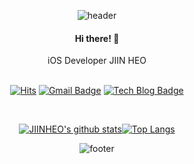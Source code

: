 <div align="center">
  
![header](https://capsule-render.vercel.app/api?type=waving&color=c6b8ff&height=200&section=header&text=JIINHEO&fontAlignY=40&fontSize=70&animation=fadeIn!&fontColor=#fffdfc)

  <h4>Hi there! 👋</h4>
  iOS Developer JIIN HEO
  
  </br>
  </br>


[![Hits](https://hits.seeyoufarm.com/api/count/incr/badge.svg?url=https%3A%2F%2Fgithub.com%2FJIINHEO&count_bg=%236e62a1&title_bg=%2392A8D1&icon=&icon_color=%23E7E7E7&title=hits&edge_flat=false)](https://hits.seeyoufarm.com) 
[![Gmail Badge](https://img.shields.io/badge/Gmail-d14836?style=flat-square&logo=Gmail&logoColor=white&link=mailto:gjwldls123@gmail.com)](mailto:gjwldls123@gmail.com)
[![Tech Blog Badge](http://img.shields.io/badge/-Tech%20blog-552266?style=flat-square&link=https://davinci-ai.tistory.com/)](https://jiinheo.tistory.com/)

</br>

[![JIINHEO's github stats](https://github-readme-stats.vercel.app/api?username=JIINHEO&line_height=20&count_private=true&bg_color=30,92a8d1,9c77e0&title_color=fff&text_color=fff)](https://github.com/anuraghazra/github-readme-stats)[![Top Langs](https://github-readme-stats.vercel.app/api/top-langs/?username=JIINHEO&layout=compact&bg_color=30,92a8d1,9c77e0&title_color=fff&text_color=fff)](https://github.com/anuraghazra/github-readme-stats)
  

![footer](https://capsule-render.vercel.app/api?section=footer&type=waving&color=c6b8ff&height=150)
